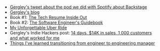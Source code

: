 - [Gergley's tweet about the pod we did with Spotify about Backstage](https://twitter.com/GergelyOrosz/status/1315615504099356673)
- [Gergley's blog](https://blog.pragmaticengineer.com/)
- Book #1: [The Tech Resume Inside Out](https://thetechresume.com)
- Book #2: [The Software Engineer's Guidebook](https://engguidebook.com/)
- [My Unforgettable Uber Ride](https://blog.pragmaticengineer.com/my-unforgettable-uber-ride/)
- Gergley's Indie Hackers post: [14 days, $14K in sales, 1,000 customers and what worked for me](https://www.indiehackers.com/post/14-days-14k-in-sales-1-000-customers-and-what-worked-for-me-e08032d029)
- [Things I've learned transitioning from engineer to engineering manager](https://blog.pragmaticengineer.com/things-ive-learned-transitioning-from-engineer-to-engineering-manager/)
